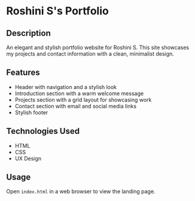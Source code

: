 # Roshini S's Portfolio

## Description

An elegant and stylish portfolio website for Roshini S. This site showcases my projects and contact information with a clean, minimalist design.

## Features

- Header with navigation and a stylish look
- Introduction section with a warm welcome message
- Projects section with a grid layout for showcasing work
- Contact section with email and social media links
- Stylish footer

## Technologies Used

- HTML
- CSS
- UX Design

## Usage

Open `index.html` in a web browser to view the landing page.
